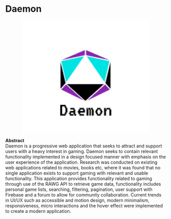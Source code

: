 # Daemon
<p align="center">
   <img width="400" height="350" src=src/images/daemon_logo.png>

</p>

**Abstract**
<br/>
Daemon is a progressive web application that seeks to attract and support users with a heavy interest in gaming. Daemon seeks to contain relevant functionality implemented in a design focused manner with emphasis on the user experience of the application. Research was conducted on existing web applications related to movies, books etc, where it was found that no single application exists to support gaming with relevant and usable functionality. This application provides functionality related to gaming through use of the RAWG API to retrieve game data, functionality includes personal game lists, searching, filtering, pagination, user support with Firebase and a forum to allow for community collaboration. Current trends in UI/UX such as accessible and motion design, modern minimalism, responsiveness, micro interactions and the hover effect were implemented to create a modern application.

